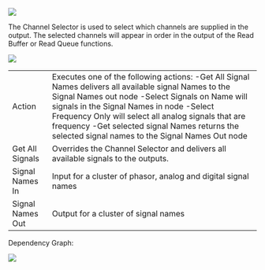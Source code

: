 ﻿
![](https://lh4.googleusercontent.com/rcyQdDJQsXvcmvH9oZBigbkN9d11jjfw3Jqcd5FC5LIuVKuXTvzSzCWvreRyD6C1Bng3PZ_xarGMjAjF4jkWM9up60-fjLjd4hDqZ3NUDxx0lJRWAO-6Wo7yRXUtEMu1Sgu30VeK)

The Channel Selector is used to select which channels are supplied in the output. The selected channels will appear in order in the output of the Read Buffer or Read Queue functions.

![](https://lh4.googleusercontent.com/FaXEtaceUqJIOdFUddv_oYG827cmrYfQ8PtkKZHwdJ9b7EN0OOLfH0aMdUCfPpm2H_bp6P8ir9jl2iqP_OYRdez4CVp4kAm3XDftRySEO-mCgG6E_w8KCeuOjUiezFEZh2-4G8dh)

|  |  |
|---|---|
| Action | Executes one of the following actions:  -Get All Signal Names delivers all available signal Names to the Signal Names out node   -Select Signals on Name will signals in the Signal Names in node   -Select Frequency Only will select all analog signals that are frequency    -Get selected signal Names returns the selected signal names to the Signal Names Out node   |
| Get All Signals | Overrides the Channel Selector and delivers all available signals to the outputs. |
| Signal Names In | Input for a cluster of phasor, analog and digital signal names     |
| Signal Names Out     | Output for a cluster of signal names |

Dependency Graph:

  

![](https://lh4.googleusercontent.com/mVvAF00cZg67omQGMtrwD80WW1UqYaNoTzDPH-pOjtks8lujcV7j0W-BGP1vcdXRjiU7Mm9tmk8EWO5pAKwoheluPwlZ8hkx0PLGUOMM2CR9meAYcTBBOA2VwsRi1rTYwSYc3WnP)
